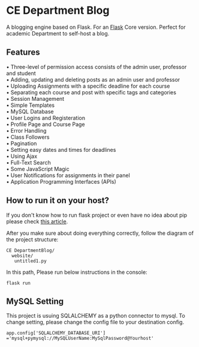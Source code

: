 # CE Department Blog
A blogging engine based on Flask. For an [Flask](https://palletsprojects.com/p/flask/) Core version. Perfect for academic Department to self-host a blog.


## Features
•	Three-level of permission access consists of the admin user, professor and student<br>
•	Adding, updating and deleting posts as an admin user and professor<br>
•	Uploading Assignments with a specific deadline for each course<br>
•	Separating each course and post with specific tags and categories<br>
•	Session Management<br>
• Simple Templates<br>
• MySQL Database<br>
• User Logins and Registeration<br>
• Profile Page and Course Page<br>
• Error Handling<br>
• Class Followers<br>
• Pagination<br>
• Setting easy dates and times for deadlines<br>
• Using Ajax<br>
• Full-Text Search<br>
• Some JavaScript Magic<br>
• User Notifications for assignments in their panel<br>
• Application Programming Interfaces (APIs)<br>

## How to run it on your host?
If you don't know how to run flask project or even have no idea about pip please check [this article](https://blog.miguelgrinberg.com/post/the-flask-mega-tutorial-part-i-hello-world).

After you make sure about doing everything correctly, follow the diagram of the project structure:
```
CE DepartmentBlog/
  website/
   untitled1.py
```
In this path, Please run below instructions in the console:
```
flask run
```
## MySQL Setting
This project is usuing SQLALCHEMY as a python connector to mysql.
To change setting, please change the config file to your destination config.
```
app.config['SQLALCHEMY_DATABASE_URI'] ='mysql+pymysql://MySQLUserName:MySqlPassword@Yourhost'
```
